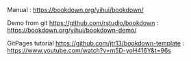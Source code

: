 Manual : https://bookdown.org/yihui/bookdown/

Demo from git https://github.com/rstudio/bookdown : https://bookdown.org/yihui/bookdown-demo/

GitPages tutorial https://github.com/jtr13/bookdown-template : https://www.youtube.com/watch?v=m5D-yoH416Y&t=96s 

